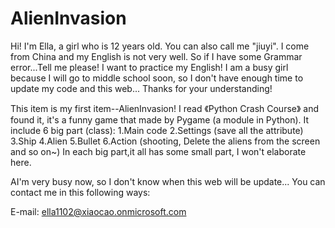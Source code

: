# AlienInvasion
Hi! 
I'm Ella, a girl who is 12 years old. You can also call me "jiuyi".
I come from China and my English is not very well. So if I have some Grammar error...Tell me please! I want to practice my English!
I am a busy girl because I will go to middle school soon, so I don't have enough time to update my code and this web... Thanks for your understanding!

This item is my first item--AlienInvasion!
I read 《Python Crash Course》 and found it, it's a funny game that made by Pygame (a module in Python).
It include 6 big part (class):
1.Main code
2.Settings (save all the attribute)
3.Ship
4.Alien
5.Bullet
6.Action (shooting, Delete the aliens from the screen and so on~)
In each big part,it all has some small part, I won't elaborate here.

AI'm very busy now, so I don't know when this web will be update...
You can contact me in this following ways:

E-mail: ella1102@xiaocao.onmicrosoft.com
